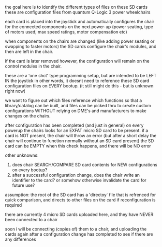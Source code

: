 the goal here is to identify the different types of files on these SD cards
these are configuration files from quantum Q-Logic 3 power wheelchairs

each card is placed into the joystick and automatically configures the chair for the connected components on the next power-up
(power seating, type of motors used, max speed ratings, motor compensation etc)

when components on the chairs are changed (like adding power seating or swapping to faster motors) the SD cards configure the chair's modules, and then are left in the chair.

if the card is later removed however, the configuration will remain on the control modules in the chair.  

these are a 'one shot' type programming setup, but are intended to be LEFT IN the joystick
in other words, it doesnt need to reference these SD card configuration files on EVERY bootup.  (it still might do this - but is unknown right now)

we want to figure out which files reference which functions so that a library/catalog can be built, and files can be picked thru to create custom configurations WITHOUT relying on DME's and manufacturers
to make changes on the chairs.  

after configuration has been completed (and just in general) on every powerup the chairs looks for an EXFAT micro SD card to be present. if a card is NOT present, the chair will throw an error
(but after a short delay the chair will continue to function normally without an SD card present)
the SD card can be EMPTY when this check happens, and there will be NO error

other unknowns:
1) does chair SEARCH/COMPARE  SD card contents for NEW configurations on every bootup?
2) after a successful configuration change, does the chair write an identifier to the card? or somehow otherwise invalidate the card for future use?

assumption: the root of the SD card has a 'directoy' file that is refrenced for quick comparison, and directs to other files on the card if reconfiguration is required

there are currently 4 micro SD cards uploaded here, and they have NEVER been connected to a chair

soon i will be connecting (copies of) them to a chair, and uploading the cards again after a configuration change has completed to see if there are any differences
